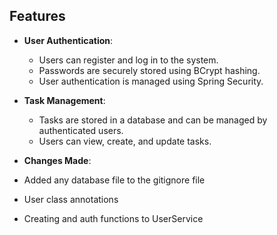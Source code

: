 ## Features

- **User Authentication**:
    - Users can register and log in to the system.
    - Passwords are securely stored using BCrypt hashing.
    - User authentication is managed using Spring Security.

- **Task Management**:
    - Tasks are stored in a database and can be managed by authenticated users.
    - Users can view, create, and update tasks.
  
- **Changes Made**:
-  Added any database file to the gitignore file
-  User class annotations
-  Creating and auth functions to UserService